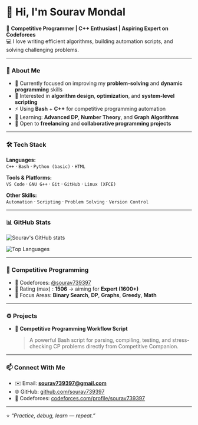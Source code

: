 # 👋 Hi, I'm Sourav Mondal

🚀 **Competitive Programmer | C++ Enthusiast | Aspiring Expert on Codeforces**  
💻 I love writing efficient algorithms, building automation scripts, and solving challenging problems.

---

### 🧩 About Me
- 🎯 Currently focused on improving my **problem-solving** and **dynamic programming** skills  
- 🧠 Interested in **algorithm design**, **optimization**, and **system-level scripting**  
- ⚡ Using **Bash** + **C++** for competitive programming automation  
- 🌱 Learning: **Advanced DP**, **Number Theory**, and **Graph Algorithms**  
- 💼 Open to **freelancing** and **collaborative programming projects**

---

### 🛠️ Tech Stack
**Languages:**  
`C++` · `Bash` · `Python (basic)` · `HTML`  

**Tools & Platforms:**  
`VS Code` · `GNU G++` · `Git` · `GitHub` · `Linux (XFCE)`  

**Other Skills:**  
`Automation` · `Scripting` · `Problem Solving` · `Version Control`

---

### 📊 GitHub Stats
![Sourav's GitHub stats](https://github-readme-stats.vercel.app/api?username=sourav739397&show_icons=true&theme=tokyonight)

![Top Languages](https://github-readme-stats.vercel.app/api/top-langs/?username=sourav739397&layout=compact&theme=tokyonight)

---

### 🧠 Competitive Programming
- 💪 Codeforces: [@sourav739397](https://codeforces.com/profile/sourav739397)  
- 🔢 Rating (max) : **1506** → aiming for **Expert (1600+)**  
- 🧩 Focus Areas: **Binary Search**, **DP**, **Graphs**, **Greedy**, **Math**

---

### ⚙️ Projects
- 🧰 **Competitive Programming Workflow Script**  
  > A powerful Bash script for parsing, compiling, testing, and stress-checking CP problems directly from Competitive Companion.

---

### 📫 Connect With Me
- ✉️ Email: **sourav739397@gmail.com**  
- 🌐 GitHub: [github.com/sourav739397](https://github.com/sourav739397)  
- 🧩 Codeforces: [codeforces.com/profile/sourav739397](https://codeforces.com/profile/sourav739397)

---

⭐ *“Practice, debug, learn — repeat.”*  
